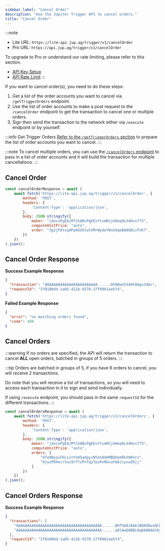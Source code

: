 ```yaml
---
sidebar_label: "Cancel Order"
description: "Use the Jupiter Trigger API to cancel orders."
title: "Cancel Order"
---
```


<head>
    <title>Cancel Order</title>
    <meta name="twitter:card" content="summary" />
</head>



:::note
- Lite URL: `https://lite-api.jup.ag/trigger/v1/cancelOrder`
- Pro URL: `https://api.jup.ag/trigger/v1/cancelOrder`

To upgrade to Pro or understand our rate limiting, please refer to this section.
- [API Key Setup](/docs/api-setup)
- [API Rate Limit](/docs/api-rate-limit)
:::

If you want to cancel order(s), you need to do these steps:

1. Get a list of the order accounts you want to cancel via `/getTriggerOrders` endpoint.
2. Use the list of order accounts to make a post request to the `/cancelOrder` endpoint to get the transaction to cancel one or multiple orders.
3. Sign then send the transaction to the network either via `/execute` endpoint or by yourself.

:::info Get Trigger Orders
[Refer to the `/getTriggerOrders` section](/docs/trigger-api/get-trigger-orders) to prepare the list of order accounts you want to cancel.
:::

:::note
To cancel multiple orders, you can use the [`/cancelOrders` endpoint](#cancel-orders) to pass in a list of order accounts and it will build the transaction for multiple cancellations.
:::

## Cancel Order

```jsx
const cancelOrderResponse = await (
    await fetch('https://lite-api.jup.ag/trigger/v1/cancelOrder', {
        method: 'POST',
        headers: {
            'Content-Type': 'application/json',
        },
        body: JSON.stringify({
            maker: "jdocuPgEAjMfihABsPgKEvYtsmMzjUHeq9LX4Hvs7f3",
            computeUnitPrice: "auto",
            order: "3g2jF8txqXPp6GUStwtXMrWydeYWxU4qoBA8UDLoTnK7",
        })
    })
).json();
```

## Cancel Order Response

**Success Example Response**

```json
{
  "transaction": "AQAAAAAAAAAAAAAAAAAAAAAA......QYHAwUIX4Ht8Agx34Q=",
  "requestId": "370100dd-1a85-421b-9278-27f0961ae5f4",
}
```

**Failed Example Response**

```json
{
  "error": "no matching orders found",
  "code": 400
}
```

## Cancel Orders

:::warning
If no orders are specified, the API will return the transaction to cancel **ALL** open orders, batched in groups of 5 orders.
:::

:::tip
Orders are batched in groups of 5, if you have 6 orders to cancel, you will receive 2 transactions.

Do note that you will receive a list of transactions, so you will need to access each transaction in it to sign and send individually.

If using `/execute` endpoint, you should pass in the same `requestId` for the different transactions.
:::

```jsx
const cancelOrdersResponse = await (
    await fetch('https://lite-api.jup.ag/trigger/v1/cancelOrders', {
        method: 'POST',
        headers: {
            'Content-Type': 'application/json',
        },
        body: JSON.stringify({
            maker: "jdocuPgEAjMfihABsPgKEvYtsmMzjUHeq9LX4Hvs7f3",
            computeUnitPrice: "auto",
            orders: [
                "6fe8ByaiFHisjnYnH5qdpyiNtkn89mMBQUemRkVmKhro",
                "9jwzPKHxcrSozdrTYzPnTqy7psRvNGxaYUAiiyxwZKjj"
            ]
        })
    })
).json();
```

## Cancel Orders Response

**Success Example Response**

```json
{
  "transactions": [
    "AQAAAAAAAAAAAAAAAAAAAAAAAAAAAAAAAAAAAAA......DHfhA0JAAAJBQ0ODwsNCF+B7fAIMd+EDQkAAAMCDQ4PCw0IX4Ht8Agx34Q=",
    "AQAAAAAAAAAAAAAAAAAAAAAAAAAAAAAAAAAAAAA......a8lAwQABQLAqAAABAAJAy48AAAAAAAABQkAAAIBBQYHAwUIX4Ht8Agx34Q="
  ],
  "requestId": "370100dd-1a85-421b-9278-27f0961ae5f4",
}
```
